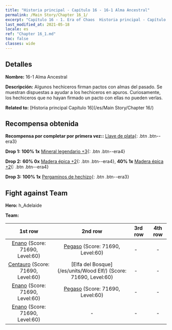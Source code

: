 ```yaml
---
title: "Historia principal - Capítulo 16 - 16-1 Alma Ancestral"
permalink: /Main Story/Chapter 16_1/
excerpt: "Capítulo 16 - 1. Era of Chaos  Historia principal - Capítulo 16_1. 16-1 Alma Ancestral"
last_modified_at: 2021-05-18
locale: es
ref: "Chapter 16_1.md"
toc: false
classes: wide
---
```


## Detalles

 **Nombre:** 16-1 Alma Ancestral

 **Descripción:** Algunos hechiceros firman pactos con almas del pasado. Se muestran dispuestas a ayudar a los hechiceros en apuros. Curiosamente, los hechiceros que no hayan firmado un pacto con ellas no pueden verlas.

 **Related to:** [Historia principal Capítulo 16](/es/Main Story/Chapter 16/)

## Recompensa obtenida

 **Recompensa por completar por primera vez::** [Llave de plata](/ItemsES/con_693/){: .btn .btn--era3}

 **Drop 1:** **100% 1x** [Mineral legendario +3](/ItemsES/mat_54/){: .btn .btn--era4}

 **Drop 2:** **60% 0x** [Madera épica +2](/ItemsES/mat_48/){: .btn .btn--era4}, **40% 1x** [Madera épica +2](/ItemsES/mat_48/){: .btn .btn--era4}

 **Drop 3:** **100% 1x** [Pergaminos de hechizo](/ItemsES/con_694/){: .btn .btn--era3}


## Fight against Team
 **Hero:** h_Adelaide

 **Team:**


  | 1st row | 2nd row | 3rd row | 4th row |
  |:----:|:----:|:----|:----:|
  | [Enano](/es/units/Dwarf/) (Score: 71690, Level:60)  | [Pegaso](/es/units/Pegasus/) (Score: 71690, Level:60)  | - | - |
  | [Centauro](/es/units/Centaur/) (Score: 71690, Level:60)  | [Elfa del Bosque](/es/units/Wood Elf/) (Score: 71690, Level:60)  | - | - |
  | [Enano](/es/units/Dwarf/) (Score: 71690, Level:60)  | [Pegaso](/es/units/Pegasus/) (Score: 71690, Level:60)  | - | - |
  | [Enano](/es/units/Dwarf/) (Score: 71690, Level:60)  | - | - | - |


